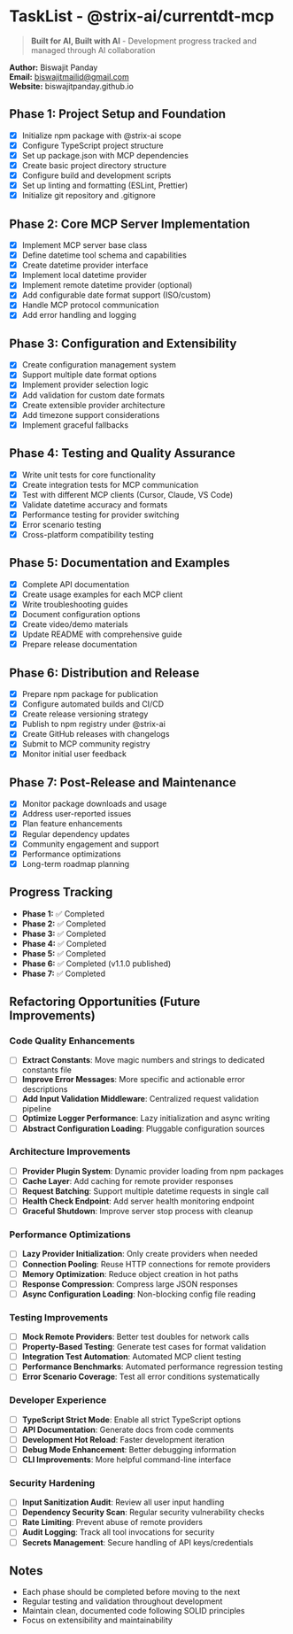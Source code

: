 # TaskList - @strix-ai/currentdt-mcp

> **Built for AI, Built with AI** - Development progress tracked and managed through AI collaboration

**Author:** Biswajit Panday  
**Email:** biswajitmailid@gmail.com  
**Website:** biswajitpanday.github.io

## Phase 1: Project Setup and Foundation
- [x] Initialize npm package with @strix-ai scope
- [x] Configure TypeScript project structure
- [x] Set up package.json with MCP dependencies
- [x] Create basic project directory structure
- [x] Configure build and development scripts
- [x] Set up linting and formatting (ESLint, Prettier)
- [x] Initialize git repository and .gitignore

## Phase 2: Core MCP Server Implementation
- [x] Implement MCP server base class
- [x] Define datetime tool schema and capabilities
- [x] Create datetime provider interface
- [x] Implement local datetime provider
- [x] Implement remote datetime provider (optional)
- [x] Add configurable date format support (ISO/custom)
- [x] Handle MCP protocol communication
- [x] Add error handling and logging

## Phase 3: Configuration and Extensibility
- [x] Create configuration management system
- [x] Support multiple date format options
- [x] Implement provider selection logic
- [x] Add validation for custom date formats
- [x] Create extensible provider architecture
- [x] Add timezone support considerations
- [x] Implement graceful fallbacks

## Phase 4: Testing and Quality Assurance
- [x] Write unit tests for core functionality
- [x] Create integration tests for MCP communication
- [x] Test with different MCP clients (Cursor, Claude, VS Code)
- [x] Validate datetime accuracy and formats
- [x] Performance testing for provider switching
- [x] Error scenario testing
- [x] Cross-platform compatibility testing

## Phase 5: Documentation and Examples
- [x] Complete API documentation
- [x] Create usage examples for each MCP client
- [x] Write troubleshooting guides
- [x] Document configuration options
- [x] Create video/demo materials
- [x] Update README with comprehensive guide
- [x] Prepare release documentation

## Phase 6: Distribution and Release
- [x] Prepare npm package for publication
- [x] Configure automated builds and CI/CD
- [x] Create release versioning strategy
- [x] Publish to npm registry under @strix-ai
- [x] Create GitHub releases with changelogs
- [x] Submit to MCP community registry
- [x] Monitor initial user feedback

## Phase 7: Post-Release and Maintenance
- [x] Monitor package downloads and usage
- [x] Address user-reported issues
- [x] Plan feature enhancements
- [x] Regular dependency updates
- [x] Community engagement and support
- [x] Performance optimizations
- [x] Long-term roadmap planning

## Progress Tracking
- **Phase 1:** ✅ Completed
- **Phase 2:** ✅ Completed  
- **Phase 3:** ✅ Completed
- **Phase 4:** ✅ Completed
- **Phase 5:** ✅ Completed
- **Phase 6:** ✅ Completed (v1.1.0 published)
- **Phase 7:** ✅ Completed

## Refactoring Opportunities (Future Improvements)

### Code Quality Enhancements
- [ ] **Extract Constants**: Move magic numbers and strings to dedicated constants file
- [ ] **Improve Error Messages**: More specific and actionable error descriptions
- [ ] **Add Input Validation Middleware**: Centralized request validation pipeline
- [ ] **Optimize Logger Performance**: Lazy initialization and async writing
- [ ] **Abstract Configuration Loading**: Pluggable configuration sources

### Architecture Improvements  
- [ ] **Provider Plugin System**: Dynamic provider loading from npm packages
- [ ] **Cache Layer**: Add caching for remote provider responses
- [ ] **Request Batching**: Support multiple datetime requests in single call
- [ ] **Health Check Endpoint**: Add server health monitoring endpoint
- [ ] **Graceful Shutdown**: Improve server stop process with cleanup

### Performance Optimizations
- [ ] **Lazy Provider Initialization**: Only create providers when needed  
- [ ] **Connection Pooling**: Reuse HTTP connections for remote providers
- [ ] **Memory Optimization**: Reduce object creation in hot paths
- [ ] **Response Compression**: Compress large JSON responses
- [ ] **Async Configuration Loading**: Non-blocking config file reading

### Testing Improvements
- [ ] **Mock Remote Providers**: Better test doubles for network calls
- [ ] **Property-Based Testing**: Generate test cases for format validation
- [ ] **Integration Test Automation**: Automated MCP client testing
- [ ] **Performance Benchmarks**: Automated performance regression testing
- [ ] **Error Scenario Coverage**: Test all error conditions systematically

### Developer Experience
- [ ] **TypeScript Strict Mode**: Enable all strict TypeScript options
- [ ] **API Documentation**: Generate docs from code comments  
- [ ] **Development Hot Reload**: Faster development iteration
- [ ] **Debug Mode Enhancement**: Better debugging information
- [ ] **CLI Improvements**: More helpful command-line interface

### Security Hardening
- [ ] **Input Sanitization Audit**: Review all user input handling
- [ ] **Dependency Security Scan**: Regular security vulnerability checks
- [ ] **Rate Limiting**: Prevent abuse of remote providers
- [ ] **Audit Logging**: Track all tool invocations for security
- [ ] **Secrets Management**: Secure handling of API keys/credentials

## Notes
- Each phase should be completed before moving to the next
- Regular testing and validation throughout development
- Maintain clean, documented code following SOLID principles
- Focus on extensibility and maintainability